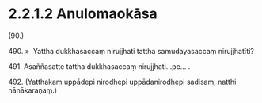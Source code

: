 # 2.2.1.2 Anulomaokāsa

(90.)

490\. »  Yattha dukkhasaccaṃ nirujjhati tattha samudayasaccaṃ nirujjhatīti?

491\. Asaññasatte tattha dukkhasaccaṃ nirujjhati…pe… .

492\. (Yatthakaṃ uppādepi nirodhepi uppādanirodhepi sadisaṃ, natthi nānākaraṇaṃ.)
